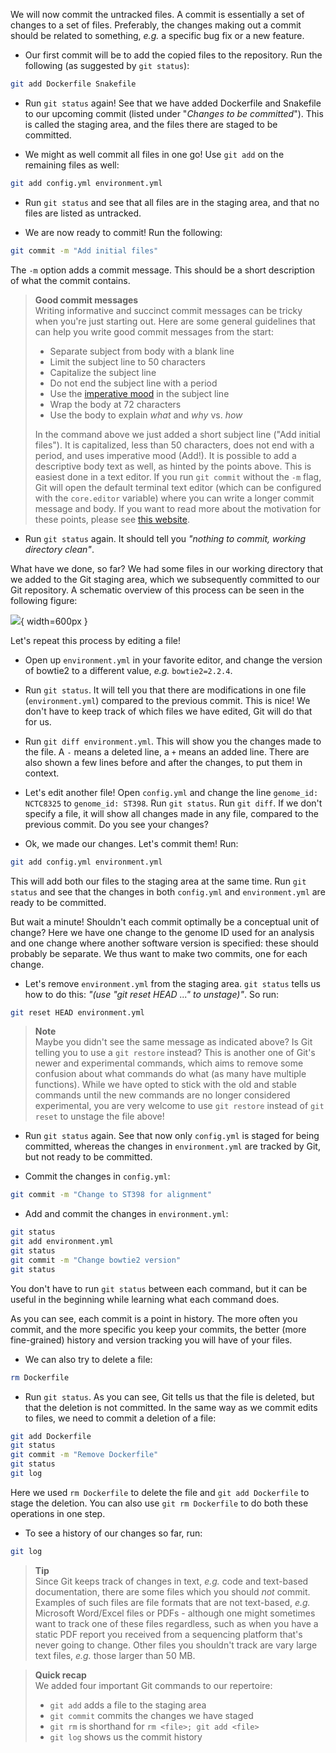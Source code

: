 We will now commit the untracked files. A commit is essentially a set of
changes to a set of files. Preferably, the changes making out a commit should
be related to something, *e.g.* a specific bug fix or a new feature.

* Our first commit will be to add the copied files to the repository. Run the
  following (as suggested by `git status`):

```bash
git add Dockerfile Snakefile
```

* Run `git status` again! See that we have added Dockerfile and Snakefile to
  our upcoming commit (listed under "*Changes to be committed*"). This is
  called the staging area, and the files there are staged to be committed.

* We might as well commit all files in one go! Use `git add` on the remaining
  files as well:

```bash
git add config.yml environment.yml
```

* Run `git status` and see that all files are in the staging area, and that no
  files are listed as untracked.

* We are now ready to commit! Run the following:

```bash
git commit -m "Add initial files"
```

The `-m` option adds a commit message. This should be a short description of
what the commit contains.

> **Good commit messages** <br>
> Writing informative and succinct commit messages can be tricky when you're
> just starting out. Here are some general guidelines that can help you write
> good commit messages from the start:
>
> * Separate subject from body with a blank line
> * Limit the subject line to 50 characters
> * Capitalize the subject line
> * Do not end the subject line with a period
> * Use the [imperative mood](https://en.wikipedia.org/wiki/Imperative_mood)
>   in the subject line
> * Wrap the body at 72 characters
> * Use the body to explain *what* and *why* vs. *how*
>
> In the command above we just added a short subject line ("Add initial
> files"). It is capitalized, less than 50 characters, does not end with
> a period, and uses imperative mood (Add!). It is possible to add
> a descriptive body text as well, as hinted by the points above. This is
> easiest done in a text editor. If you run `git commit` without the `-m`
> flag, Git will open the default terminal text editor (which can be
> configured with the `core.editor` variable) where you can write a longer
> commit message and body. If you want to read more about the motivation for
> these points, please see [this website](https://chris.beams.io/posts/git-commit/).

* Run `git status` again. It should tell you *"nothing to commit, working
  directory clean"*.

What have we done, so far? We had some files in our working directory that we
added to the Git staging area, which we subsequently committed to our Git
repository. A schematic overview of this process can be seen in the following
figure:

![](images/git_overview_local.png){ width=600px }

Let's repeat this process by editing a file!

* Open up `environment.yml` in your favorite editor, and change the version of
  bowtie2 to a different value, *e.g.* `bowtie2=2.2.4`.

* Run `git status`. It will tell you that there are modifications in one file
  (`environment.yml`) compared to the previous commit. This is nice! We don't
  have to keep track of which files we have edited, Git will do that for us.

* Run `git diff environment.yml`. This will show you the changes made to the
  file. A `-` means a deleted line, a `+` means an added line. There are also
  shown a few lines before and after the changes, to put them in context.

* Let's edit another file! Open `config.yml` and change the line `genome_id:
  NCTC8325` to `genome_id: ST398`. Run `git status`. Run `git diff`. If we
  don't specify a file, it will show all changes made in any file, compared to
  the previous commit. Do you see your changes?

* Ok, we made our changes. Let's commit them! Run:

```bash
git add config.yml environment.yml
```

This will add both our files to the staging area at the same time. Run `git
status` and see that the changes in both `config.yml` and `environment.yml` are
ready to be committed.

But wait a minute! Shouldn't each commit optimally be a conceptual unit of
change? Here we have one change to the genome ID used for an analysis and one
change where another software version is specified: these should probably be
separate. We thus want to make two commits, one for each change.

* Let's remove `environment.yml` from the staging area. `git status` tells us
  how to do this: *"(use "git reset HEAD <file>..." to unstage)"*. So run:

```bash
git reset HEAD environment.yml
```

> **Note** <br>
> Maybe you didn't see the same message as indicated above? Is Git telling you
> to use a `git restore` instead? This is another one of Git's newer and
experimental commands, which aims to remove some confusion about what
commands do what (as many have multiple functions). While we have opted to
stick with the old and stable commands until the new commands are no longer
considered experimental, you are very welcome to use `git restore` instead
of `git reset` to unstage the file above!

* Run `git status` again. See that now only `config.yml` is staged for being
  committed, whereas the changes in `environment.yml` are tracked by Git, but
  not ready to be committed.

* Commit the changes in `config.yml`:

```bash
git commit -m "Change to ST398 for alignment"
```

* Add and commit the changes in `environment.yml`:

```bash
git status
git add environment.yml
git status
git commit -m "Change bowtie2 version"
git status
```

You don't have to run `git status` between each command, but it can be useful
in the beginning while learning what each command does.

As you can see, each commit is a point in history. The more often you commit,
and the more specific you keep your commits, the better (more fine-grained)
history and version tracking you will have of your files.

* We can also try to delete a file:

```bash
rm Dockerfile
```

* Run `git status`. As you can see, Git tells us that the file is deleted, but
  that the deletion is not committed. In the same way as we commit edits to
  files, we need to commit a deletion of a file:

```bash
git add Dockerfile
git status
git commit -m "Remove Dockerfile"
git status
git log
```

Here we used `rm Dockerfile` to delete the file and `git add Dockerfile` to
stage the deletion. You can also use `git rm Dockerfile` to do both these
operations in one step.

* To see a history of our changes so far, run:

```bash
git log
```

> **Tip** <br>
> Since Git keeps track of changes in text, *e.g.* code and text-based
> documentation, there are some files which you should *not* commit. Examples
> of such files are file formats that are not text-based, *e.g.* Microsoft
> Word/Excel files or PDFs - although one might sometimes want to track one of
> these files regardless, such as when you have a static PDF report you
> received from a sequencing platform that's never going to change. Other
> files you shouldn't track are vary large text files, *e.g.* those larger
> than 50 MB.

> **Quick recap** <br>
> We added four important Git commands to our repertoire:
>
> * `git add` adds a file to the staging area
> * `git commit` commits the changes we have staged
> * `git rm` is shorthand for `rm <file>; git add <file>`
> * `git log` shows us the commit history
